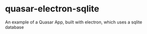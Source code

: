 # quasar-electron-sqlite
An example of a Quasar App, built with electron, which uses a sqlite database
